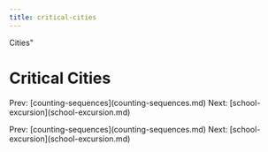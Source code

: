 ```yaml
---
title: critical-cities
---
```


Cities\"

# Critical Cities

Prev:
\[counting-sequences](counting-sequences.md)
Next: \[school-excursion](school-excursion.md)

Prev:
\[counting-sequences](counting-sequences.md)
Next: \[school-excursion](school-excursion.md)
